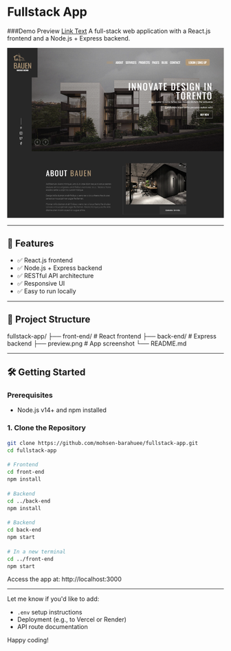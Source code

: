 # Fullstack App

###Demo Preview
[Link Text](https://buean-torento.liara.run/)
A full-stack web application with a React.js frontend and a Node.js + Express backend.

![App Preview](./preview.png)

---

## 🚀 Features

- ✅ React.js frontend
- ✅ Node.js + Express backend
- ✅ RESTful API architecture
- ✅ Responsive UI
- ✅ Easy to run locally

---

## 📁 Project Structure

fullstack-app/
├── front-end/ # React frontend
├── back-end/ # Express backend
├── preview.png # App screenshot
└── README.md



---

## 🛠️ Getting Started

### Prerequisites

- Node.js v14+ and npm installed

### 1. Clone the Repository

```bash
git clone https://github.com/mohsen-barahuee/fullstack-app.git
cd fullstack-app

# Frontend
cd front-end
npm install

# Backend
cd ../back-end
npm install

# Backend
cd back-end
npm start

# In a new terminal
cd ../front-end
npm start
```

<p>Access the app at: http://localhost:3000</p>



---

Let me know if you'd like to add:
- `.env` setup instructions
- Deployment (e.g., to Vercel or Render)
- API route documentation

Happy coding!

